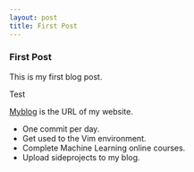 ```yaml
---
layout: post
title: First Post
---
```


### First Post

This is my first blog post. 

Test

[Myblog](http://jingyumarcellee.github.io/) is the URL of my website. 

* One commit per day.
* Get used to the Vim environment.
* Complete Machine Learning online courses.
* Upload sideprojects to my blog.
   